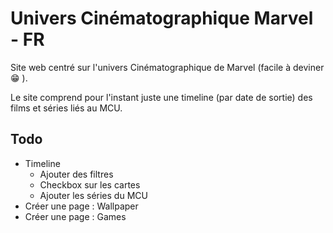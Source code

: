 # Univers Cinématographique Marvel - FR

Site web centré sur l'univers Cinématographique de Marvel (facile à deviner :grin: ).  

Le site comprend pour l'instant juste une timeline (par date de sortie) des films et séries liés au MCU.

## Todo
- Timeline
  - Ajouter des filtres
  - Checkbox sur les cartes
  - Ajouter les séries du MCU
- Créer une page : Wallpaper
- Créer une page : Games
